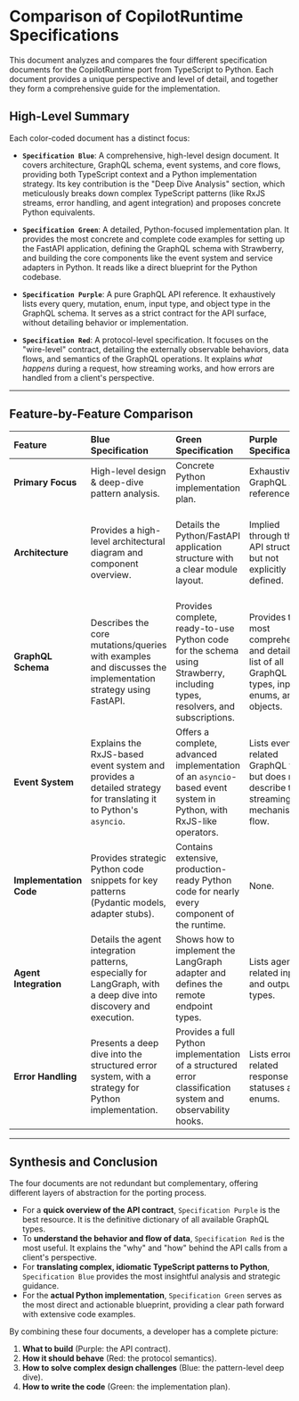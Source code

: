 # Comparison of CopilotRuntime Specifications

This document analyzes and compares the four different specification documents for the CopilotRuntime port from TypeScript to Python. Each document provides a unique perspective and level of detail, and together they form a comprehensive guide for the implementation.

## High-Level Summary

Each color-coded document has a distinct focus:

-   **`Specification Blue`**: A comprehensive, high-level design document. It covers architecture, GraphQL schema, event systems, and core flows, providing both TypeScript context and a Python implementation strategy. Its key contribution is the "Deep Dive Analysis" section, which meticulously breaks down complex TypeScript patterns (like RxJS streams, error handling, and agent integration) and proposes concrete Python equivalents.

-   **`Specification Green`**: A detailed, Python-focused implementation plan. It provides the most concrete and complete code examples for setting up the FastAPI application, defining the GraphQL schema with Strawberry, and building the core components like the event system and service adapters in Python. It reads like a direct blueprint for the Python codebase.

-   **`Specification Purple`**: A pure GraphQL API reference. It exhaustively lists every query, mutation, enum, input type, and object type in the GraphQL schema. It serves as a strict contract for the API surface, without detailing behavior or implementation.

-   **`Specification Red`**: A protocol-level specification. It focuses on the "wire-level" contract, detailing the externally observable behaviors, data flows, and semantics of the GraphQL operations. It explains *what happens* during a request, how streaming works, and how errors are handled from a client's perspective.

---

## Feature-by-Feature Comparison

| Feature                 | Blue Specification                                                                                             | Green Specification                                                                                              | Purple Specification                                                                                             | Red Specification                                                                                                                            |
| :---------------------- | :------------------------------------------------------------------------------------------------------------- | :--------------------------------------------------------------------------------------------------------------- | :--------------------------------------------------------------------------------------------------------------- | :------------------------------------------------------------------------------------------------------------------------------------------- |
| **Primary Focus**       | High-level design & deep-dive pattern analysis.                                                                | Concrete Python implementation plan.                                                                             | Exhaustive GraphQL API reference.                                                                                | Protocol semantics and wire-level contract.                                                                                                  |
| **Architecture**        | Provides a high-level architectural diagram and component overview.                                            | Details the Python/FastAPI application structure with a clear module layout.                                     | Implied through the API structure but not explicitly defined.                                                    | Describes the architecture from a protocol perspective, as a bridge between client and backend services.                                     |
| **GraphQL Schema**      | Describes the core mutations/queries with examples and discusses the implementation strategy using FastAPI.      | Provides complete, ready-to-use Python code for the schema using Strawberry, including types, resolvers, and subscriptions. | Provides the most comprehensive and detailed list of all GraphQL types, inputs, enums, and objects.            | Documents the operations and their semantics, focusing on the request/response contract and streaming behavior.                               |
| **Event System**        | Explains the RxJS-based event system and provides a detailed strategy for translating it to Python's `asyncio`. | Offers a complete, advanced implementation of an `asyncio`-based event system in Python, with RxJS-like operators. | Lists event-related GraphQL types but does not describe the streaming mechanism or flow.                         | Describes the event flow from a protocol perspective (e.g., `TextMessageStart` -> `Content` -> `End`).                                       |
| **Implementation Code** | Provides strategic Python code snippets for key patterns (Pydantic models, adapter stubs).                     | Contains extensive, production-ready Python code for nearly every component of the runtime.                      | None.                                                                                                            | None.                                                                                                                                        |
| **Agent Integration**   | Details the agent integration patterns, especially for LangGraph, with a deep dive into discovery and execution. | Shows how to implement the LangGraph adapter and defines the remote endpoint types.                              | Lists agent-related input and output types.                                                                      | Explains the flow for agent runs vs. general runs and the protocol for remote agent discovery and execution.                                 |
| **Error Handling**      | Presents a deep dive into the structured error system, with a strategy for Python implementation.                | Provides a full Python implementation of a structured error classification system and observability hooks.       | Lists error-related response statuses and enums.                                                                 | Details how errors are handled at the protocol level, including structured errors and stream interruption responses.                         |

---

## Synthesis and Conclusion

The four documents are not redundant but complementary, offering different layers of abstraction for the porting process.

-   For a **quick overview of the API contract**, `Specification Purple` is the best resource. It is the definitive dictionary of all available GraphQL types.
-   To **understand the behavior and flow of data**, `Specification Red` is the most useful. It explains the "why" and "how" behind the API calls from a client's perspective.
-   For **translating complex, idiomatic TypeScript patterns to Python**, `Specification Blue` provides the most insightful analysis and strategic guidance.
-   For the **actual Python implementation**, `Specification Green` serves as the most direct and actionable blueprint, providing a clear path forward with extensive code examples.

By combining these four documents, a developer has a complete picture:
1.  **What to build** (Purple: the API contract).
2.  **How it should behave** (Red: the protocol semantics).
3.  **How to solve complex design challenges** (Blue: the pattern-level deep dive).
4.  **How to write the code** (Green: the implementation plan).
